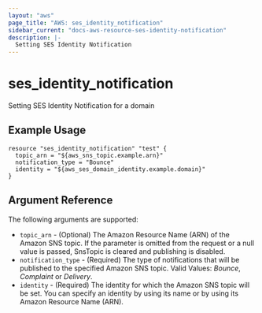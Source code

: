 ```yaml
---
layout: "aws"
page_title: "AWS: ses_identity_notification"
sidebar_current: "docs-aws-resource-ses-identity-notification"
description: |-
  Setting SES Identity Notification
---
```


# ses_identity_notification

Setting SES Identity Notification for a domain

## Example Usage

```hcl
resource "ses_identity_notification" "test" {
  topic_arn = "${aws_sns_topic.example.arn}"
  notification_type = "Bounce"
  identity = "${aws_ses_domain_identity.example.domain}"
}
```

## Argument Reference

The following arguments are supported:

* `topic_arn` - (Optional) The Amazon Resource Name (ARN) of the Amazon SNS topic. If the parameter is omitted from the request or a null value is passed, SnsTopic is cleared and publishing is disabled.
* `notification_type` - (Required) The type of notifications that will be published to the specified Amazon SNS topic. Valid Values: *Bounce*, *Complaint* or *Delivery*.
* `identity` - (Required) The identity for which the Amazon SNS topic will be set. You can specify an identity by using its name or by using its Amazon Resource Name (ARN).